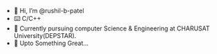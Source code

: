 - 👋 Hi, I’m @rushil-b-patel
- ⌨️ C/C++
- 🌱 Currently pursuing computer Science & Engineering at CHARUSAT University(DEPSTAR).
- 💞️ Upto Something Great...

<!---
rushil-b-patel/rushil-b-patel is a ✨ special ✨ repository because its `README.md` (this file) appears on your GitHub profile.
You can click the Preview link to take a look at your changes.
--->
